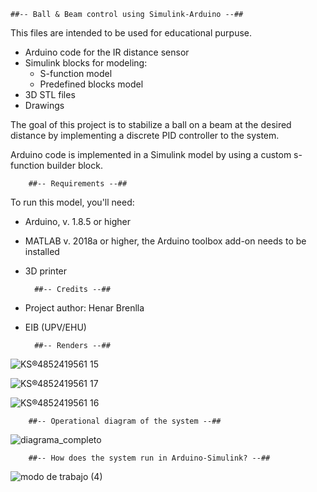     ##-- Ball & Beam control using Simulink-Arduino --##

This files are intended to be used for educational purpuse.

* Arduino code for the IR distance sensor
* Simulink blocks for modeling:
   * S-function model
   * Predefined blocks model
* 3D STL files
* Drawings

The goal of this project is to stabilize a ball on a beam at the desired distance 
by implementing a discrete PID controller to the system.

Arduino code is implemented in a Simulink model by using a custom s-function builder block. 
 
        ##-- Requirements --##
To run this model, you'll need:
* Arduino, v. 1.8.5 or higher
* MATLAB v. 2018a or higher, the Arduino toolbox add-on needs to be installed
* 3D printer

        ##-- Credits --##
* Project author: Henar Brenlla
* EIB (UPV/EHU)

        ##-- Renders --##

![KS®4852419561 15](https://user-images.githubusercontent.com/53175202/61654487-c7f40d00-acbc-11e9-86dd-81b4fa892318.png)

![KS®4852419561 17](https://user-images.githubusercontent.com/53175202/61654497-ccb8c100-acbc-11e9-9cc8-ee241b75b6c0.png)

![KS®4852419561 16](https://user-images.githubusercontent.com/53175202/61654489-c9253a00-acbc-11e9-90aa-687ac9240cd6.png)

        ##-- Operational diagram of the system --##

![diagrama_completo](https://user-images.githubusercontent.com/53175202/61696443-a5eaa100-ad35-11e9-925f-747e1f3a3647.png)

        ##-- How does the system run in Arduino-Simulink? --##

![modo de trabajo (4)](https://user-images.githubusercontent.com/53175202/61696457-a84cfb00-ad35-11e9-9698-b1de3b6a1e25.png)
